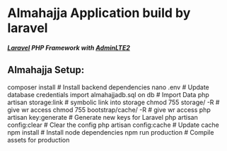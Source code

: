 # Almahajja Application build by laravel
**_[Laravel](https://laravel.com/docs/5.7) PHP Framework with [AdminLTE2](https://adminlte.io/docs/2.4/installation)_**


## Almahajja Setup:
composer install                   # Install backend dependencies
nano .env                          # Update database credentials
import almahajjadb.sql on db       # Import Data
php artisan storage:link           # symbolic link into storage
chmod 755 storage/ -R              # give wr access
chmod 755 bootstrap/cache/ -R      # give wr access
php artisan key:generate           # Generate new keys for Laravel
php artisan config:clear           # Clear the config
php artisan config:cache           # Update cache
npm install                        # Install node dependencies
npm run production                 # Compile assets for production


